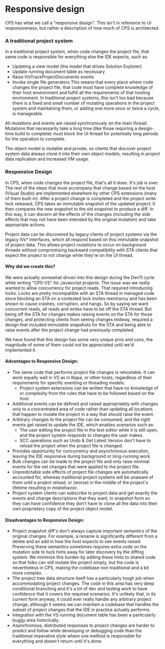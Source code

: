 Responsive design
=================

CPS has what we call a "responsive design". This isn't in reference to UI
responsiveness, but rather a description of how much of CPS is architected.


### A traditional project system

In a traditional project system, when code changes the project file, that
same code is responsible for everything else the IDE expects, such as:

- Updating a view model (the model that drives Solution Explorer)
- Update running document table as necessary
- Raise IVsTrackProjectDocuments events
- Invoke single file generators
This means that every place where code changes the project file, that code
must have complete knowledge of their host environment and fulfill all the
requirements of that hosting environment. In traditional project systems,
this isn't too bad because there is a fixed and small number of mutating
operations in the project system and maintaining them, or adding one more
once or twice a cycle, is manageable. 

All mutations and events are raised synchronously on the main thread.
Mutations that necessarily take a long time (like those requiring a
design-time build to complete) must block the UI thread for potentially
long periods for the operation to complete.

The object model is mutable and private, so clients that discover project
system data always clone it into their own object models, resulting in
project data replication and increased VM usage.


### Responsive Design

In CPS, when code changes the project file, that's all it does. It's job
is over. The rest of the steps that must accompany that change based on
the host (Visual Studio) are implemented elsewhere by other CPS extensions
(many of them built-in). After a project change is completed and the project
write lock released, CPS takes an immutable snapshot of the updated project.
It then compares the new snapshot to the old snapshot to produce a diff.
In this way, it can discern all the effects of the changes (including the
side effects that may not have been intended by the original mutation)
and take appropriate actions.

Project data can be discovered by legacy clients of project systems via the
legacy IVs* interfaces, which all respond based on this immutable snapshot
of project data. This allows project mutations to occur on background
threads without compromising backward compatibility with STA clients that
expect the project to not change while they're on the UI thread.

#### Why did we create this?

We were actually somewhat driven into this design during the Dev11 cycle
while writing "CPS-VS" for Javascript projects. The issue was we really
wanted to allow concurrency for project reads. That required introducing
locks. Locks are pretty incompatible with an STA thread in managed code
since blocking an STA on a contested lock invites reentrancy and has
been shown to cause crashes, corruption, and hangs. So by saying we want
concurrent reads, all reads and writes have to be off the STA thread. But
being off the STA for changes makes raising events on the STA for those
changes, and protecting clients from seeing changes midway, required a
design that included immutable snapshots for the STA and being able to
raise events after the project change had previously completed. 

We have found that this design has some very unique pros and cons, the
magnitude of some of them could not be appreciated until we'd implemented
it.


#### Advantages to Responsive Design:

- The same code that performs project file changes is rehostable. It can work equally well in VS as in Napa, or other hosts, regardless of their requirements for specific eventing or threading models.
  - Project system extensions can be written that have no knowledge of or complexity from the rules that have to be followed based on the host.
- Additional events can be defined and raised appropriately with changes only to a concentrated area of code rather than updating all locations that happen to mutate the project in a way that should raise the event.
- Arbitrary changes to the project file can be consumed, and the right events get raised to update the IDE, which enables scenarios such as:
  - The user editing the project file in the text editor while it is still open, and the project system responds to changes the user makes.
  - SCC operations such as Undo & Get Latest Version don't have to reload the project when the project file is changed.
- Provides opportunity for concurrency and asynchronous execution, leaving the IDE responsive during background or long-running work.
- Bulk changes can be made to the project file and only raise minimal events for the net changes that were applied to the project file.
- Unpredictable side effects of project file changes are automatically accounted for, whereas traditional project systems will be unaware of them until a project reload, or (worse) in the middle of the project's lifetime resulting in misbehavior.
- Project system clients can subscribe to project data and get exactly the events and change descriptions that they want, in snapshot form so they can have confidence they don't have to clone all the data into their own proprietary copy of the project object model.
#### Disadvantages to Responsive Design:

- Project snapshot diff's don't always capture important semantics of the original changes. For example, a rename is significantly different from a delete and an add in how the host expects to see events raised. Preserving these semantics sometimes requires extra code on the mutation side to tuck hints away for later discovery by the diffing system. We minimize this burden by adding these hints to shared code so that folks can still mutate the project simply, but the code is nevertheless in CPS, making the codebase non-traditional and a bit more complex.
- The project tree data structure itself has a particularly tough job when accommodating project changes. The code in this area has very deep conditional branching and it's a lot of dev and testing work to have confidence that it covers the required scenarios. It's unlikely that, in its current form anyway, it could ever really handle any arbitrary project change, although it seems we can maintain a codebase that handles the subset of project changes that the IDE in practice actually performs.
- Integration with the VS running document table has been a particularly buggy area historically.
- Asynchronous, distributed responses to project changes are harder to predict and follow while developing or debugging code than the traditional imperative style where one method is responsible for everything and doesn't return until it's done.
